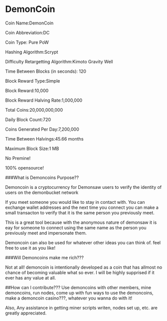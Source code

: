 # DemonCoin         
Coin Name:DemonCoin

Coin Abbreviation:DC

Coin Type: Pure PoW

Hashing Algorithm:Scrypt

Difficulty Retargetting Algorithm:Kimoto Gravity Well

Time Between Blocks (in seconds): 120

Block Reward Type:Simple

Block Reward:10,000

Block Reward Halving Rate:1,000,000

Total Coins:20,000,000,000

Daily Block Count:720

Coins Generated Per Day:7,200,000

Time Between Halvings:45.66 months

Maximum Block Size:1 MB

No Premine!

100% opensource!

###What is Demoncoins Purpose??

Demoncoin is a cryptocurrency for Demonsaw users to verify the identity of users on the demonbucket network

If you meet someone you would like to stay in contact with. You can exchange wallet addresses and the next time you connect you can make a small transacton to verify that it is the same person you previously meet.  

This is a great tool because with the anonymous nature of demonsaw it is eay for someone to connect using the same name as the person you previously meet and impersonate them. 

Demoncoin can also be used for whatever other ideas you can think of. feel free to use it as you like!

###Will Demoncoins make me rich???

Not at all!  demoncoin is intentionally developed as a coin that has allmost no chance of becoming valuable what so ever. I will be highly supprised if it ever has any value at all. 

##How can I contribute???
Use demoncoins with other members, mine demoncoins, run nodes, come up with fun ways to use the demoncoins, make a demoncoin casino???, whatever you wanna do with it!

Also, Any assistance in getting miner scripts writen, nodes set up, etc. are greatly appreciated. 